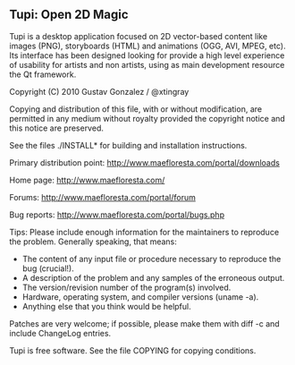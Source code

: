 ## Tupi: Open 2D Magic

Tupi is a desktop application focused on 2D vector-based content
like images (PNG), storyboards (HTML) and animations (OGG, AVI, 
MPEG, etc).
Its interface has been designed looking for provide a high level 
experience of usability for artists and non artists, using as main 
development resource the Qt framework. 

Copyright (C) 2010 Gustav Gonzalez / @xtingray

Copying and distribution of this file, with or without modification,
are permitted in any medium without royalty provided the copyright
notice and this notice are preserved.

See the files ./INSTALL* for building and installation instructions.

Primary distribution point:
http://www.maefloresta.com/portal/downloads

Home page:
http://www.maefloresta.com/

Forums:
http://www.maefloresta.com/portal/forum 

Bug reports: 
http://www.maefloresta.com/portal/bugs.php

Tips:
Please include enough information for the maintainers to reproduce the
problem.  Generally speaking, that means:
* The content of any input file or procedure necessary to reproduce 
the bug (crucial!).
* A description of the problem and any samples of the erroneous output.
* The version/revision number of the program(s) involved. 
* Hardware, operating system, and compiler versions (uname -a).
* Anything else that you think would be helpful.

Patches are very welcome; if possible, please make them with diff -c and
include ChangeLog entries.

Tupi is free software. See the file COPYING for copying conditions.
